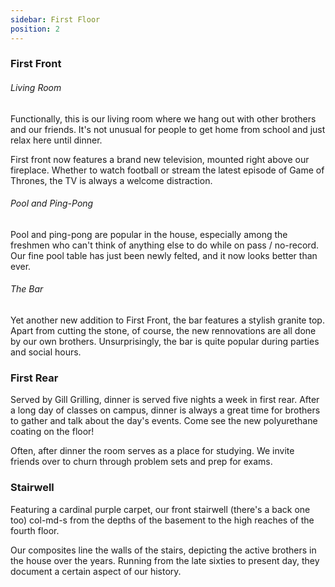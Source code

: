```yaml
---
sidebar: First Floor
position: 2
---
```

### First Front

###### Living Room

Functionally, this is our living room where we hang out with other brothers and our friends. It's not unusual for people to get home from school and just relax here until dinner.

First front now features a brand new television, mounted right above our fireplace. Whether to watch football or stream the latest episode of Game of Thrones, the TV is always a welcome distraction.

###### Pool and Ping-Pong

Pool and ping-pong are popular in the house, especially among the freshmen who can't think of anything else to do while on pass / no-record. Our fine pool table has just been newly felted, and it now looks better than ever.

###### The Bar

Yet another new addition to First Front, the bar features a stylish granite top. Apart from cutting the stone, of course, the new rennovations are all done by our own brothers. Unsurprisingly, the bar is quite popular during parties and social hours.

### First Rear

Served by Gill Grilling, dinner is served five nights a week in first rear. After a long day of classes on campus, dinner is always a great time for brothers to gather and talk about the day's events. Come see the new polyurethane coating on the floor!

Often, after dinner the room serves as a place for studying. We invite friends over to churn through problem sets and prep for exams.

### Stairwell

Featuring a cardinal purple carpet, our front stairwell (there's a back one too) col-md-s from the depths of the basement to the high reaches of the fourth floor.

Our composites line the walls of the stairs, depicting the active brothers in the house over the years. Running from the late sixties to present day, they document a certain aspect of our history.
